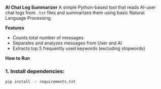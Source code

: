 **AI Chat Log Summarizer**
A simple Python-based tool that reads AI-user chat logs from `.txt` files and summarizes them using basic Natural Language Processing.

**Features**
- Counts total number of messages
- Separates and analyzes messages from User and AI
- Extracts top 5 frequently used keywords (excluding stopwords)

**How to Run**

### 1. Install dependencies:
```bash
pip install -r requirements.txt
